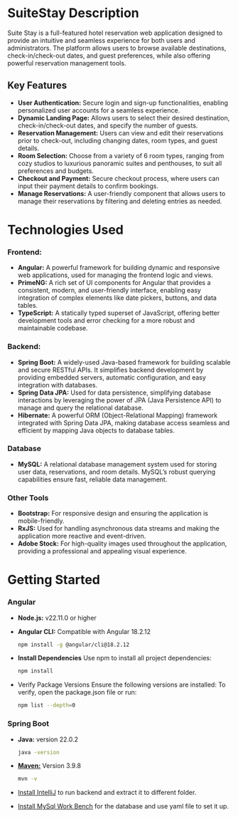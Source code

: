 # SuiteStay Description
Suite Stay is a full-featured hotel reservation web application designed to provide an intuitive and seamless experience for both users and administrators. The platform allows users to browse available destinations, check-in/check-out dates, and guest preferences, while also offering powerful reservation management tools.

## Key Features
- **User Authentication:** Secure login and sign-up functionalities, enabling personalized user accounts for a seamless experience.
- **Dynamic Landing Page:** Allows users to select their desired destination, check-in/check-out dates, and specify the number of guests.
- **Reservation Management:** Users can view and edit their reservations prior to check-out, including changing dates, room types, and guest details.
- **Room Selection:** Choose from a variety of 6 room types, ranging from cozy studios to luxurious panoramic suites and penthouses, to suit all preferences and budgets.
- **Checkout and Payment:** Secure checkout process, where users can input their payment details to confirm bookings.
- **Manage Reservations:** A user-friendly component that allows users to manage their reservations by filtering and deleting entries as needed.



# Technologies Used

### Frontend:
- **Angular:** A powerful framework for building dynamic and responsive web applications, used for managing the frontend logic and views.
- **PrimeNG:** A rich set of UI components for Angular that provides a consistent, modern, and user-friendly interface, enabling easy integration of complex elements like date pickers, buttons, and data tables.
- **TypeScript:** A statically typed superset of JavaScript, offering better development tools and error checking for a more robust and maintainable codebase.

### Backend:
- **Spring Boot:** A widely-used Java-based framework for building scalable and secure RESTful APIs. It simplifies backend development by providing embedded servers, automatic configuration, and easy integration with databases.
- **Spring Data JPA:** Used for data persistence, simplifying database interactions by leveraging the power of JPA (Java Persistence API) to manage and query the relational database.
- **Hibernate:** A powerful ORM (Object-Relational Mapping) framework integrated with Spring Data JPA, making database access seamless and efficient by mapping Java objects to database tables.

### Database
- **MySQL:** A relational database management system used for storing user data, reservations, and room details. MySQL’s robust querying capabilities ensure fast, reliable data management.

### Other Tools
- **Bootstrap:** For responsive design and ensuring the application is mobile-friendly.
- **RxJS:** Used for handling asynchronous data streams and making the application more reactive and event-driven.
- **Adobe Stock:** For high-quality images used throughout the application, providing a professional and appealing visual experience.



# Getting Started
### Angular
- **Node.js:** v22.11.0 or higher
- **Angular CLI:** Compatible with Angular 18.2.12

  ```bash
  npm install -g @angular/cli@18.2.12
  ```
- **Install Dependencies** Use npm to install all project dependencies:

  ```bash
  npm install
  ```
- Verify Package Versions Ensure the following versions are installed: To verify, open the package.json file or run:
  
  ```bash
  npm list --depth=0
  ```

### Spring Boot
- **Java:** version 22.0.2

  ```bash
  java -version
  ```
- [**Maven:**](https://maven.apache.org/download.cgi) Version 3.9.8
  
  ```bash
  mvn -v
  ```
- [Install IntelliJ]( https://www.jetbrains.com/idea/download/?section=windows) to run backend and extract it to different folder.
- [Install MySql Work Bench](https://dev.mysql.com/downloads/workbench/) for the database and use yaml file to set it up.
  

